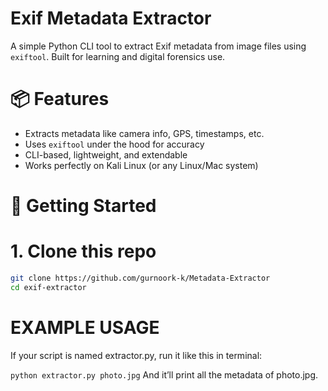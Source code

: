 # Exif Metadata Extractor 

A simple Python CLI tool to extract Exif metadata from image files using `exiftool`. Built for learning and digital forensics use.

# 📦 Features

- Extracts metadata like camera info, GPS, timestamps, etc.
- Uses `exiftool` under the hood for accuracy
- CLI-based, lightweight, and extendable
- Works perfectly on Kali Linux (or any Linux/Mac system)

# 🚀 Getting Started

# 1. Clone this repo

```bash
git clone https://github.com/gurnoork-k/Metadata-Extractor
cd exif-extractor
```

# EXAMPLE USAGE 
If your script is named extractor.py, run it like this in terminal:

`python extractor.py photo.jpg`
And it’ll print all the metadata of photo.jpg.
